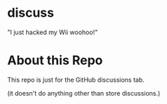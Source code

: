 # discuss
"I just hacked my Wii woohoo!"

# About this Repo
This repo is just for the GitHub discussions tab.

(it doesn't do anything other than store discussions.)
